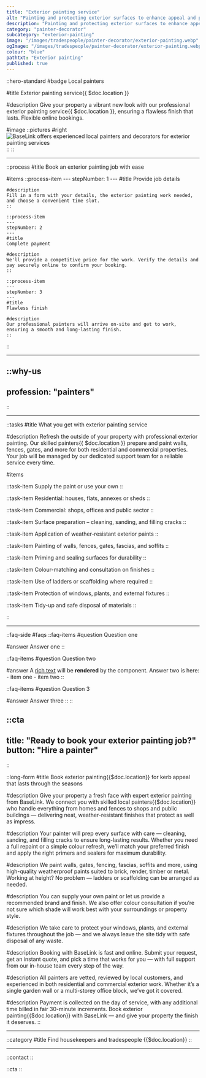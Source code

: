 ```yaml
---
title: "Exterior painting service"
alt: "Painting and protecting exterior surfaces to enhance appeal and prevent weather damage"
description: "Painting and protecting exterior surfaces to enhance appeal and prevent weather damage"
category: "painter-decorator"
subcategory: "exterior-painting"
image: "/images/tradespeople/painter-decorator/exterior-painting.webp"
ogImage: "/images/tradespeople/painter-decorator/exterior-painting.webp"
colour: "blue"
pathtxt: "Exterior painting"
published: true
---
```


::hero-standard
#badge
Local painters

#title
Exterior painting service{{ $doc.location }}

#description
Give your property a vibrant new look with our professional exterior painting service{{ $doc.location }}, ensuring a flawless finish that lasts. Flexible online bookings.

#image
    ::pictures
    #right
    ![BaseLink offers experienced local painters and decorators for exterior painting services](/images/tradespeople/painter-decorator/exterior-painting.webp)
    ::
::

---

::process
#title
Book an exterior painting job with ease

#items
    ::process-item
    ---
    stepNumber: 1
    ---
    #title
    Provide job details

    #description
    Fill in a form with your details, the exterior painting work needed, and choose a convenient time slot.
    ::
    
    ::process-item
    ---
    stepNumber: 2
    ---
    #title
    Complete payment

    #description
    We'll provide a competitive price for the work. Verify the details and pay securely online to confirm your booking.
    ::

    ::process-item
    ---
    stepNumber: 3
    ---
    #title
    Flawless finish

    #description
    Our professional painters will arrive on-site and get to work, ensuring a smooth and long-lasting finish.
    ::
::

---

::why-us
---
profession: "painters"
---
::

---

::tasks
#title
What you get with exterior painting service

#description
Refresh the outside of your property with professional exterior painting. Our skilled painters{{ $doc.location }} prepare and paint walls, fences, gates, and more for both residential and commercial properties. Your job will be managed by our dedicated support team for a reliable service every time.

#items

  ::task-item
  Supply the paint or use your own
  ::

  ::task-item
  Residential: houses, flats, annexes or sheds
  ::

  ::task-item
  Commercial: shops, offices and public sector
  ::
  
  ::task-item
  Surface preparation – cleaning, sanding, and filling cracks
  ::

  ::task-item
  Application of weather-resistant exterior paints
  ::

  ::task-item
  Painting of walls, fences, gates, fascias, and soffits
  ::

  ::task-item
  Priming and sealing surfaces for durability
  ::

  ::task-item
  Colour-matching and consultation on finishes
  ::

  ::task-item
  Use of ladders or scaffolding where required
  ::

  ::task-item
  Protection of windows, plants, and external fixtures
  ::

  ::task-item
  Tidy-up and safe disposal of materials
  ::

::

---

::faq-side
#faqs
  ::faq-items
  #question
  Question one

  #answer
  Answer one
  ::

  ::faq-items
  #question
  Question two

  #answer
  A [rich text](/services/commercial-cleaning) will be **rendered** by the component.
  Answer two is here:
    - item one
    - item two
  ::

  ::faq-items
  #question
  Question 3

  #answer
  Answer three
  ::
::

::cta
---
title: "Ready to book your exterior painting job?"
button: "Hire a painter"
---
::

::long-form
#title
Book exterior painting{{$doc.location}} for kerb appeal that lasts through the seasons

#description
Give your property a fresh face with expert exterior painting from BaseLink. We connect you with skilled local painters{{$doc.location}} who handle everything from homes and fences to shops and public buildings — delivering neat, weather-resistant finishes that protect as well as impress.

#description
Your painter will prep every surface with care — cleaning, sanding, and filling cracks to ensure long-lasting results. Whether you need a full repaint or a simple colour refresh, we’ll match your preferred finish and apply the right primers and sealers for maximum durability.

#description
We paint walls, gates, fencing, fascias, soffits and more, using high-quality weatherproof paints suited to brick, render, timber or metal. Working at height? No problem — ladders or scaffolding can be arranged as needed.

#description
You can supply your own paint or let us provide a recommended brand and finish. We also offer colour consultation if you’re not sure which shade will work best with your surroundings or property style.

#description
We take care to protect your windows, plants, and external fixtures throughout the job — and we always leave the site tidy with safe disposal of any waste.

#description
Booking with BaseLink is fast and online. Submit your request, get an instant quote, and pick a time that works for you — with full support from our in-house team every step of the way.

#description
All painters are vetted, reviewed by local customers, and experienced in both residential and commercial exterior work. Whether it’s a single garden wall or a multi-storey office block, we’ve got it covered.

#description
Payment is collected on the day of service, with any additional time billed in fair 30-minute increments. Book exterior painting{{$doc.location}} with BaseLink — and give your property the finish it deserves.
::

---

::category
#title
Find housekeepers and tradespeople {{$doc.location}}
::

---

::contact
::

::cta
::